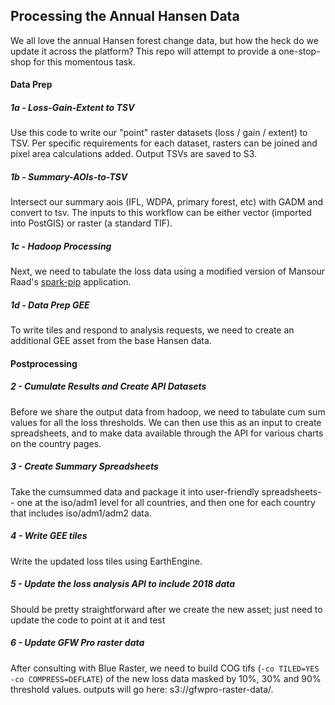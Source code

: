 ## Processing the Annual Hansen Data

We all love the annual Hansen forest change data, but how the heck do we update it across the platform? This repo will attempt to provide a one-stop-shop for this momentous task.

#### Data Prep

##### 1a - Loss-Gain-Extent to TSV
Use this code to write our "point" raster datasets (loss / gain / extent) to TSV. Per specific requirements for each dataset, rasters can be joined and pixel area calculations added. Output TSVs are saved to S3.

##### 1b - Summary-AOIs-to-TSV
Intersect our summary aois (IFL, WDPA, primary forest, etc) with GADM and convert to tsv. The inputs to this workflow can be either vector (imported into PostGIS) or raster (a standard TIF).

##### 1c - Hadoop Processing
Next, we need to tabulate the loss data using a modified version of Mansour Raad's [spark-pip](https://github.com/wri/spark-pip/) application.

##### 1d - Data Prep GEE
To write tiles and respond to analysis requests, we need to create an additional GEE asset from the base Hansen data.

#### Postprocessing

##### 2 - Cumulate Results and Create API Datasets
Before we share the output data from hadoop, we need to tabulate cum sum values for all the loss thresholds. We can then use this as an input to create spreadsheets, and to make data available through the API for various charts on the country pages.

##### 3 - Create Summary Spreadsheets
Take the cumsummed data and package it into user-friendly spreadsheets-- one at the iso/adm1 level for all countries, and then one for each country that includes iso/adm1/adm2 data.

##### 4 - Write GEE tiles
Write the updated loss tiles using EarthEngine.

##### 5 - Update the loss analysis API to include 2018 data
Should be pretty straightforward after we create the new asset; just need to update the code to point at it and test

##### 6 - Update GFW Pro raster data
After consulting with Blue Raster, we need to build COG tifs (`-co TILED=YES -co COMPRESS=DEFLATE`) of the new loss data masked by 10%, 30% and 90% threshold values. outputs will go here: s3://gfwpro-raster-data/.
